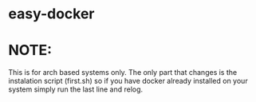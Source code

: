 # easy-docker


# NOTE:
This is for arch based systems only. The only part that changes is the instalation script (first.sh) so if you have docker already installed on your system simply run the last line and relog.
